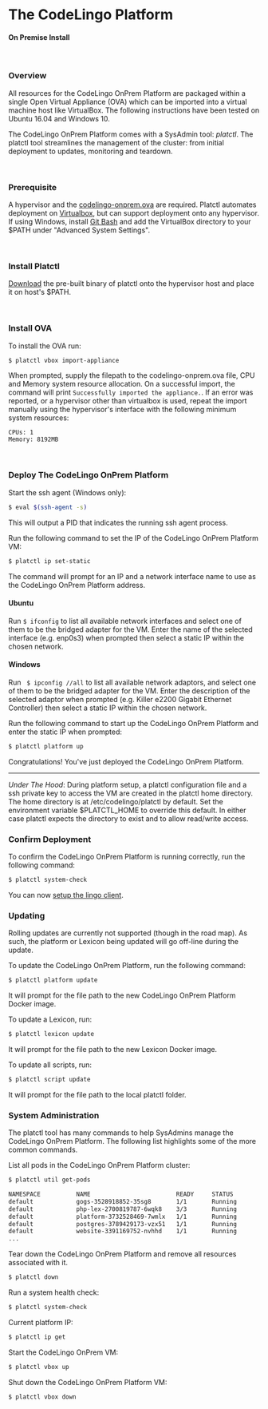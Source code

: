 # The CodeLingo Platform 
#### On Premise Install

<br/>

### Overview

All resources for the CodeLingo OnPrem Platform are packaged within a single Open Virtual Appliance (OVA) which can be imported into a virtual machine host like VirtualBox. The following instructions have been tested on Ubuntu 16.04 and Windows 10.


The CodeLingo OnPrem Platform comes with a SysAdmin tool: *platctl*. The platctl tool streamlines the management of the cluster: from initial deployment to updates, monitoring and teardown.

<br/>

### Prerequisite

A hypervisor and the [codelingo-onprem.ova](https://drive.google.com/drive/u/1/folders/0B1mECGkVsAMLN1Bmem8yb1AzdVk) are required. Platctl automates deployment on [Virtualbox](https://www.virtualbox.org/wiki/Downloads), but can support deployment onto any hypervisor. If using Windows, install [Git Bash](https://git-for-windows.github.io/) and add the VirtualBox directory to your $PATH under "Advanced System Settings".



<br/>

### Install Platctl

[Download](https://drive.google.com/drive/u/1/folders/0B1mECGkVsAMLN1Bmem8yb1AzdVk) the pre-built binary of platctl onto the hypervisor host and place it on host's $PATH.

<br/>

### Install OVA

To install the OVA run:

```bash
$ platctl vbox import-appliance
```

When prompted, supply the filepath to the codelingo-onprem.ova file, CPU and Memory system resource allocation. On a successful import, the command will print `Successfully imported the appliance.`.  If an error was reported, or a hypervisor other than virtualbox is used, repeat the import manually using the hypervisor's interface with the following minimum system resources:

```
CPUs: 1
Memory: 8192MB
```

<br/>

### Deploy The CodeLingo OnPrem Platform

Start the ssh agent (Windows only):

```bash
$ eval $(ssh-agent -s)
```

This will output a PID that indicates the running ssh agent process.

Run the following command to set the IP of the CodeLingo OnPrem Platform VM:

```bash
$ platctl ip set-static
```

The command will prompt for an IP and a network interface name to use as the CodeLingo OnPrem Platform address. 

#### Ubuntu
Run `$ ifconfig` to list all available network interfaces and select one of them to be the bridged adapter for the VM. Enter the name of the selected interface (e.g. enp0s3) when prompted then select a static IP within the chosen network.

#### Windows
Run ` $ ipconfig //all` to list all available network adaptors, and select one of them to be the bridged adapter for the VM. Enter the description of the selected adaptor when prompted (e.g. Killer e2200 Gigabit Ethernet Controller) then select a static IP within the chosen network.

Run the following command to start up the CodeLingo OnPrem Platform and enter the static IP when prompted:

```bash
$ platctl platform up
```

Congratulations! You've just deployed the CodeLingo OnPrem Platform.

---

*Under The Hood*: During platform setup, a platctl configuration file and a ssh private key to access the VM are created in the platctl home directory. The home directory is at /etc/codelingo/platctl by default. Set the environment variable $PLATCTL_HOME to override this default. In either case platctl expects the directory to exist and to allow read/write access.

### Confirm Deployment

To confirm the CodeLingo OnPrem Platform is running correctly, run the following command:

```bash
$ platctl system-check
```

You can now [setup the lingo client](/getting-started).

### Updating

Rolling updates are currently not supported (though in the road map). As such, the platform or Lexicon being updated will go off-line during the update. 

To update the CodeLingo OnPrem Platform, run the following command:

```bash
$ platctl platform update
```

It will prompt for the file path to the new CodeLingo OnPrem Platform Docker image.

To update a Lexicon, run:

```bash
$ platctl lexicon update
```

It will prompt for the file path to the new Lexicon Docker image.

To update all scripts, run:

```bash
$ platctl script update
```

It will prompt for the file path to the local platctl folder.

### System Administration

The platctl tool has many commands to help SysAdmins manage the CodeLingo OnPrem Platform. The following list highlights some of the more common commands.

List all pods in the CodeLingo OnPrem Platform cluster:

```bash
$ platctl util get-pods

NAMESPACE          NAME                        READY     STATUS             RESTARTS   AGE
default            gogs-3528918852-35sg8       1/1       Running            0          59m
default            php-lex-2700819787-6wqk8    3/3       Running            0          58m
default            platform-3732528469-7wmlx   1/1       Running            0          58m
default            postgres-3789429173-vzx51   1/1       Running            0          59m
default            website-3391169752-nvhhd    1/1       Running            0          58m
...
```
Tear down the CodeLingo OnPrem Platform and remove all resources associated with it.

```bash
$ platctl down
```

Run a system health check:

```bash
$ platctl system-check
```

Current platform IP:

```bash
$ platctl ip get
```

Start the CodeLingo OnPrem VM:

```bash
$ platctl vbox up
```

Shut down the CodeLingo OnPrem Platform VM:

```bash
$ platctl vbox down
```
